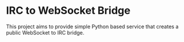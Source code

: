 IRC to WebSocket Bridge
==============================

This project aims to provide simple Python based service that creates a public
WebSocket to IRC bridge.
